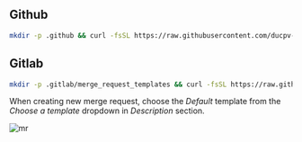 ## Github

```sh
mkdir -p .github && curl -fsSL https://raw.githubusercontent.com/ducpv-0536/git-message-template/main/.github/pull_request_template.md > .github/pull_request_template.md
```

## Gitlab

```sh
mkdir -p .gitlab/merge_request_templates && curl -fsSL https://raw.githubusercontent.com/ducpv-0536/git-message-template/main/.gitlab/merge_request_template/Default.md > .gitlab/merge_request_templates/Default.md
```

When creating new merge request, choose the *Default* template from the *Choose a template* dropdown in *Description* section.

![mr](./gitlab_mr.png)
